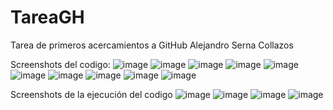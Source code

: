 # TareaGH
Tarea de primeros acercamientos a GitHub
Alejandro Serna Collazos

Screenshots del codigo:
![image](https://github.com/user-attachments/assets/e4aea63f-09db-4142-9eae-964712eb72cf)
![image](https://github.com/user-attachments/assets/f8ec4ace-8419-4f84-939b-e456c936a529)
![image](https://github.com/user-attachments/assets/2c256446-ee1b-4c97-9b8f-61dec95eb80f)
![image](https://github.com/user-attachments/assets/a9135e8e-1cc8-4f7a-a28b-f8bdd28a6b28)
![image](https://github.com/user-attachments/assets/77422f76-2162-4ed3-a396-49a90cbaf845)
![image](https://github.com/user-attachments/assets/da94fb3c-a262-4079-a8ac-b341be9ec545)
![image](https://github.com/user-attachments/assets/4001f220-858a-4b71-982a-eb343797f793)
![image](https://github.com/user-attachments/assets/44d2b5af-ea22-4ba3-9517-fe8c3c892ddc)
![image](https://github.com/user-attachments/assets/6b5e3440-7ab7-4058-82bd-09ad18ecd0e9)
![image](https://github.com/user-attachments/assets/58fcdf5d-4ea9-47c6-baae-32c0d2f2ffb4)

Screenshots de la ejecución del codigo
![image](https://github.com/user-attachments/assets/a71d3dd1-3184-47c4-ae3c-9649b87f5a50)
![image](https://github.com/user-attachments/assets/861ceded-6f82-4156-837a-d534c11ea94a)
![image](https://github.com/user-attachments/assets/da4a6f8a-7bee-4a28-b781-25c4d8dc1dd2)
![image](https://github.com/user-attachments/assets/5924193e-9008-49d9-b12c-2e682cc033fb)
